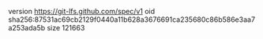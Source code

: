 version https://git-lfs.github.com/spec/v1
oid sha256:87531ac69cb2129f0440a11b628a3676691ca235680c86b586e3aa7a253ada5b
size 121663
